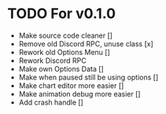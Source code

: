 # TODO For v0.1.0
- Make source code cleaner []
- Remove old Discord RPC, unuse class [x]
- Rework old Options Menu []
- Rework Discord RPC
- Make own Options Data []
- Make when paused still be using options []
- Make chart editor more easier []
- Make animation debug more easier []
- Add crash handle []